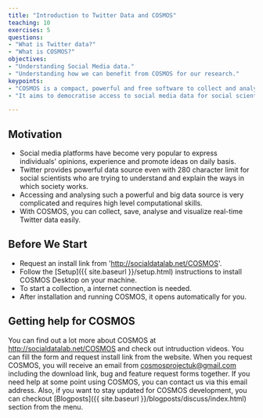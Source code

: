 ```yaml
---
title: "Introduction to Twitter Data and COSMOS"
teaching: 10
exercises: 5
questions:
- "What is Twitter data?"
- "What is COSMOS?"
objectives:
- "Understanding Social Media data."
- "Understanding how we can benefit from COSMOS for our research."
keypoints:
- "COSMOS is a compact, powerful and free software to collect and analyse social media data."
- "It aims to democratise access to social media data for social scientists."

---
```


## Motivation
- Social media platforms have become very popular to express individuals' opinions, experience and promote ideas on daily basis. 
- Twitter provides powerful data source even with 280 character limit for social scientists who are trying to understand and explain the ways in which society works. 
- Accessing and analysing such a powerful and big data source is very complicated and requires high level computational skills.
- With COSMOS, you can collect, save, analyse and visualize real-time Twitter data easily.


## Before We Start
- Request an install link from 'http://socialdatalab.net/COSMOS'.
- Follow the [Setup]({{ site.baseurl }}/setup.html) instructions to install COSMOS Desktop on your machine.
- To start a collection, a internet connection is needed.
- After installation and running COSMOS, it opens automatically for you.


## Getting help for COSMOS

You can find out a lot more about COSMOS at http://socialdatalab.net/COSMOS and check out intruduction videos. You can fill the form and request install link from the website. When you request COSMOS, you will receive an email from cosmosprojectuk@gmail.com including the download link, bug and feature request forms together. If you need help at some point using COSMOS, you can contact us via this email address. Also, if you want to stay updated for COSMOS development, you can checkout [Blogposts]({{ site.baseurl }}/blogposts/discuss/index.html) section from the menu.




